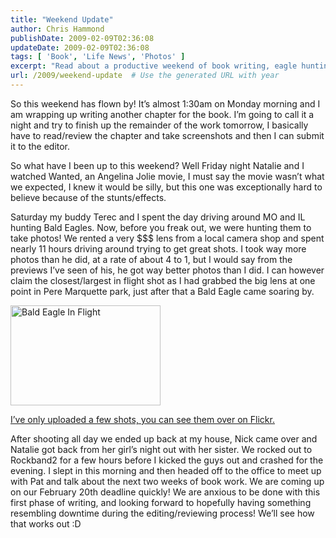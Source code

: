 ```yaml
---
title: "Weekend Update"
author: Chris Hammond
publishDate: 2009-02-09T02:36:08
updateDate: 2009-02-09T02:36:08
tags: [ 'Book', 'Life News', 'Photos' ]
excerpt: "Read about a productive weekend of book writing, eagle hunting for photos, and Rockband sessions. Exciting updates on book progress and facing deadlines!"
url: /2009/weekend-update  # Use the generated URL with year
---
```

<p>So this weekend has flown by! It’s almost 1:30am on Monday morning and I am wrapping up writing another chapter for the book. I’m going to call it a night and try to finish up the remainder of the work tomorrow, I basically have to read/review the chapter and take screenshots and then I can submit it to the editor. </p>  <p>So what have I been up to this weekend? Well Friday night Natalie and I watched Wanted, an Angelina Jolie movie, I must say the movie wasn’t what we expected, I knew it would be silly, but this one was exceptionally hard to believe because of the stunts/effects.</p>  <p>Saturday my buddy Terec and I spent the day driving around MO and IL hunting Bald Eagles. Now, before you freak out, we were hunting them to take photos! We rented a very $$$ lens from a local camera shop and spent nearly 11 hours driving around trying to get great shots. I took way more photos than he did, at a rate of about 4 to 1, but I would say from the previews I’ve seen of his, he got way better photos than I did. I can however claim the closest/largest in flight shot as I had grabbed the big lens at one point in Pere Marquette park, just after that a Bald Eagle came soaring by. </p>  <p><a href="https://www.flickr.com/photos/chammond/3262706520/"><img height="160" alt="Bald Eagle In Flight" src="https://farm4.static.flickr.com/3394/3262706520_80216bef2c_m.jpg" width="240" /></a></p>  <p><a href="https://www.flickr.com/photos/chammond/tags/baldeagles/" target="_blank">I’ve only uploaded a few shots, you can see them over on Flickr.</a></p>  <p>After shooting all day we ended up back at my house, Nick came over and Natalie got back from her girl’s night out with her sister. We rocked out to Rockband2 for a few hours before I kicked the guys out and crashed for the evening. I slept in this morning and then headed off to the office to meet up with Pat and talk about the next two weeks of book work. We are coming up on our February 20th deadline quickly! We are anxious to be done with this first phase of writing, and looking forward to hopefully having something resembling downtime during the editing/reviewing process! We’ll see how that works out :D</p>

